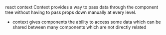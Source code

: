 react context
Context provides a way to pass data through the component tree without having to pass props down manually at every level.

- context gives components the ability to access some data
  which can be shared between many components which are not directly related
